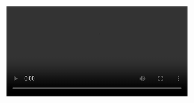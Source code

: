 <video width="480" controls>
  <source src="https://drive.proton.me/urls/YSPYJMPKR4#b9Hd96LH6Vcl" type="video/mp4">
  Your browser does not support the video tag.
</video>

